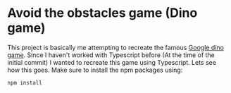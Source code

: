 # Avoid the obstacles game (Dino game)
This project is basically me attempting to recreate the famous <a href="https://dino-chrome.com/">Google dino game</a>. Since I haven't worked with Typescript before (At the time of the initial commit) I wanted to recreate this game using Typescript. Lets see how this goes.
Make sure to install the npm packages using: 
```
npm install
```
